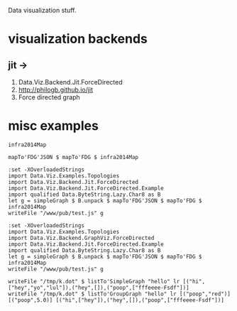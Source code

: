 Data visualization stuff.

visualization backends
======================

jit -> 
--
1. Data.Viz.Backend.Jit.ForceDirected
2. http://philogb.github.io/jit
3. Force directed graph


misc examples
=============

```
infra2014Map
```

```
mapTo'FDG'JSON $ mapTo'FDG $ infra2014Map 
```

```
:set -XOverloadedStrings
import Data.Viz.Examples.Topologies
import Data.Viz.Backend.Jit.ForceDirected
import Data.Viz.Backend.Jit.ForceDirected.Example
import qualified Data.ByteString.Lazy.Char8 as B
let g = simpleGraph $ B.unpack $ mapTo'FDG'JSON $ mapTo'FDG $ infra2014Map
writeFile "/www/pub/test.js" g
```

```
:set -XOverloadedStrings
import Data.Viz.Examples.Topologies
import Data.Viz.Backend.GraphViz.ForceDirected
import Data.Viz.Backend.Jit.ForceDirected.Example
import qualified Data.ByteString.Lazy.Char8 as B
let g = simpleGraph $ B.unpack $ mapTo'FDG'JSON $ mapTo'FDG $ infra2014Map
writeFile "/www/pub/test.js" g
```

```
writeFile "/tmp/k.dot" $ listTo'SimpleGraph "hello" lr [("hi",["hey","yo","lul"]),("hey",[]),("poop",["fffeeee-Fsdf"])]
writeFile "/tmp/k.dot" $ listTo'GroupGraph "hello" lr [("poop","red")] [("poop",5.0)] [("hi",["hey"]),("hey",[]),("poop",["fffeeee-Fsdf"])]
```
